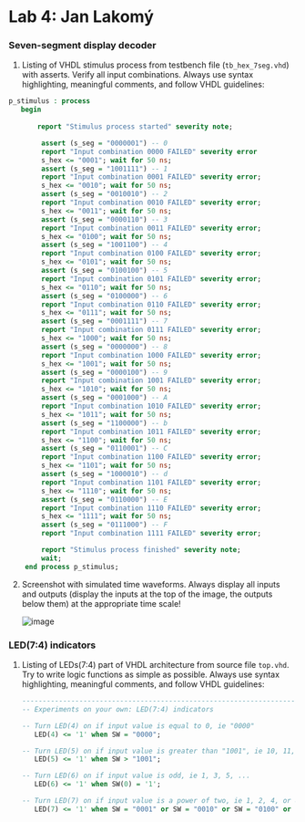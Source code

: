 
# Lab 4: Jan Lakomý

### Seven-segment display decoder

1. Listing of VHDL stimulus process from testbench file (`tb_hex_7seg.vhd`) with asserts. Verify all input combinations. Always use syntax highlighting, meaningful comments, and follow VHDL guidelines:

```vhdl
p_stimulus : process
   begin
       
       report "Stimulus process started" severity note;

        assert (s_seg = "0000001") -- 0
        report "Input combination 0000 FAILED" severity error
        s_hex <= "0001"; wait for 50 ns;
        assert (s_seg = "1001111") -- 1
        report "Input combination 0001 FAILED" severity error;
        s_hex <= "0010"; wait for 50 ns;
        assert (s_seg = "0010010") -- 2
        report "Input combination 0010 FAILED" severity error;
        s_hex <= "0011"; wait for 50 ns;
        assert (s_seg = "0000110") -- 3
        report "Input combination 0011 FAILED" severity error; 
        s_hex <= "0100"; wait for 50 ns;
        assert (s_seg = "1001100") -- 4
        report "Input combination 0100 FAILED" severity error;
        s_hex <= "0101"; wait for 50 ns;
        assert (s_seg = "0100100") -- 5
        report "Input combination 0101 FAILED" severity error;
        s_hex <= "0110"; wait for 50 ns;
        assert (s_seg = "0100000") -- 6
        report "Input combination 0110 FAILED" severity error;
        s_hex <= "0111"; wait for 50 ns;
        assert (s_seg = "0001111") -- 7
        report "Input combination 0111 FAILED" severity error; 
        s_hex <= "1000"; wait for 50 ns;
        assert (s_seg = "0000000") -- 8
        report "Input combination 1000 FAILED" severity error; 
        s_hex <= "1001"; wait for 50 ns;
        assert (s_seg = "0000100") -- 9
        report "Input combination 1001 FAILED" severity error;
        s_hex <= "1010"; wait for 50 ns;
        assert (s_seg = "0001000") -- A
        report "Input combination 1010 FAILED" severity error; 
        s_hex <= "1011"; wait for 50 ns;
        assert (s_seg = "1100000") -- b
        report "Input combination 1011 FAILED" severity error; 
        s_hex <= "1100"; wait for 50 ns;
        assert (s_seg = "0110001") -- C
        report "Input combination 1100 FAILED" severity error; 
        s_hex <= "1101"; wait for 50 ns;
        assert (s_seg = "1000010") -- d
        report "Input combination 1101 FAILED" severity error; 
        s_hex <= "1110"; wait for 50 ns;
        assert (s_seg = "0110000") -- E
        report "Input combination 1110 FAILED" severity error;
        s_hex <= "1111"; wait for 50 ns;
        assert (s_seg = "0111000") -- F
        report "Input combination 1111 FAILED" severity error;

        report "Stimulus process finished" severity note;
        wait;
    end process p_stimulus;
```

2. Screenshot with simulated time waveforms. Always display all inputs and outputs (display the inputs at the top of the image, the outputs below them) at the appropriate time scale!

   ![image](https://user-images.githubusercontent.com/99681304/157415283-5b5f3b42-e11a-4edf-b7d6-ae8a1bb4ade3.png)

### LED(7:4) indicators

1. Listing of LEDs(7:4) part of VHDL architecture from source file `top.vhd`. Try to write logic functions as simple as possible. Always use syntax highlighting, meaningful comments, and follow VHDL guidelines:

   ```vhdl
   --------------------------------------------------------------------
   -- Experiments on your own: LED(7:4) indicators

   -- Turn LED(4) on if input value is equal to 0, ie "0000"
      LED(4) <= '1' when SW = "0000";

   -- Turn LED(5) on if input value is greater than "1001", ie 10, 11, 12, ...
      LED(5) <= '1' when SW > "1001";

   -- Turn LED(6) on if input value is odd, ie 1, 3, 5, ...
      LED(6) <= '1' when SW(0) = '1';

   -- Turn LED(7) on if input value is a power of two, ie 1, 2, 4, or 8
      LED(7) <= '1' when SW = "0001" or SW = "0010" or SW = "0100" or SW = "1000";
